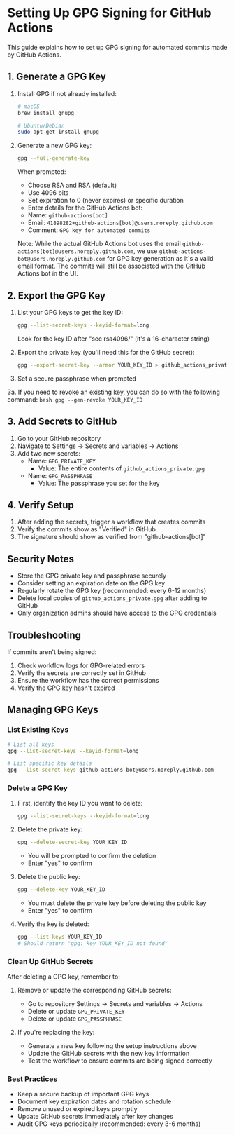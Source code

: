 # Setting Up GPG Signing for GitHub Actions

This guide explains how to set up GPG signing for automated commits made by GitHub Actions.

## 1. Generate a GPG Key

1. Install GPG if not already installed:
   ```bash
   # macOS
   brew install gnupg
   
   # Ubuntu/Debian
   sudo apt-get install gnupg
   ```

2. Generate a new GPG key:
   ```bash
   gpg --full-generate-key
   ```
   
   When prompted:
   - Choose RSA and RSA (default)
   - Use 4096 bits
   - Set expiration to 0 (never expires) or specific duration
   - Enter details for the GitHub Actions bot:
    - Name: `github-actions[bot]`
    - Email: `41898282+github-actions[bot]@users.noreply.github.com`
    - Comment: `GPG key for automated commits`

   Note: While the actual GitHub Actions bot uses the email `github-actions[bot]@users.noreply.github.com`, 
   we use `github-actions-bot@users.noreply.github.com` for GPG key generation as it's a valid email format.
   The commits will still be associated with the GitHub Actions bot in the UI.

## 2. Export the GPG Key

1. List your GPG keys to get the key ID:
   ```bash
   gpg --list-secret-keys --keyid-format=long
   ```
   Look for the key ID after "sec rsa4096/" (it's a 16-character string)

2. Export the private key (you'll need this for the GitHub secret):
   ```bash
   gpg --export-secret-key --armor YOUR_KEY_ID > github_actions_private.gpg
   ```

3. Set a secure passphrase when prompted

3a. If you need to revoke an existing key, you can do so with the following command:
    ```bash
    gpg --gen-revoke YOUR_KEY_ID
    ```

## 3. Add Secrets to GitHub

1. Go to your GitHub repository
2. Navigate to Settings → Secrets and variables → Actions
3. Add two new secrets:
   - Name: `GPG_PRIVATE_KEY`
     - Value: The entire contents of `github_actions_private.gpg`
   - Name: `GPG_PASSPHRASE`
     - Value: The passphrase you set for the key

## 4. Verify Setup

1. After adding the secrets, trigger a workflow that creates commits
2. Verify the commits show as "Verified" in GitHub
3. The signature should show as verified from "github-actions[bot]"

## Security Notes

- Store the GPG private key and passphrase securely
- Consider setting an expiration date on the GPG key
- Regularly rotate the GPG key (recommended: every 6-12 months)
- Delete local copies of `github_actions_private.gpg` after adding to GitHub
- Only organization admins should have access to the GPG credentials

## Troubleshooting

If commits aren't being signed:

1. Check workflow logs for GPG-related errors
2. Verify the secrets are correctly set in GitHub
3. Ensure the workflow has the correct permissions
4. Verify the GPG key hasn't expired

## Managing GPG Keys

### List Existing Keys
```bash
# List all keys
gpg --list-secret-keys --keyid-format=long

# List specific key details
gpg --list-secret-keys github-actions-bot@users.noreply.github.com
```

### Delete a GPG Key

1. First, identify the key ID you want to delete:
   ```bash
   gpg --list-secret-keys --keyid-format=long
   ```

2. Delete the private key:
   ```bash
   gpg --delete-secret-key YOUR_KEY_ID
   ```
   - You will be prompted to confirm the deletion
   - Enter "yes" to confirm

3. Delete the public key:
   ```bash
   gpg --delete-key YOUR_KEY_ID
   ```
   - You must delete the private key before deleting the public key
   - Enter "yes" to confirm

4. Verify the key is deleted:
   ```bash
   gpg --list-keys YOUR_KEY_ID
   # Should return "gpg: key YOUR_KEY_ID not found"
   ```

### Clean Up GitHub Secrets

After deleting a GPG key, remember to:

1. Remove or update the corresponding GitHub secrets:
   - Go to repository Settings → Secrets and variables → Actions
   - Delete or update `GPG_PRIVATE_KEY`
   - Delete or update `GPG_PASSPHRASE`

2. If you're replacing the key:
   - Generate a new key following the setup instructions above
   - Update the GitHub secrets with the new key information
   - Test the workflow to ensure commits are being signed correctly

### Best Practices

- Keep a secure backup of important GPG keys
- Document key expiration dates and rotation schedule
- Remove unused or expired keys promptly
- Update GitHub secrets immediately after key changes
- Audit GPG keys periodically (recommended: every 3-6 months)
